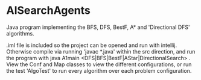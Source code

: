 # AISearchAgents
Java program implementing the BFS, DFS, BestF, A* and  'Directional DFS' algorithms. 


.iml file is included so the project can be opened and run with intellij. Otherwise compile via running 'javac *.java' within the src direction, and run the program with
java A1main <DFS|BFS|BestF|AStar|DirectionalSearch> <Conf>. View the Conf and Map classes to view the different configurations, or run the test 'AlgoTest' to run every algorithm
over each problem configuration.
